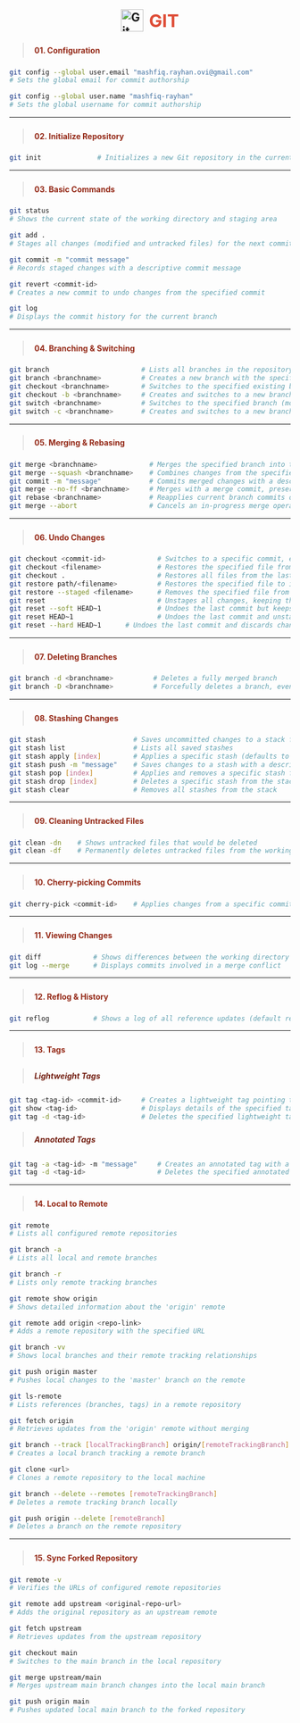 <h2 style="display: flex; align-items: center; justify-content: center; gap: 10px;">
  <img src="https://cdn.jsdelivr.net/gh/devicons/devicon/icons/git/git-original.svg" alt="Git Logo" width="40">
  <span style="color:#de4c36; font-size:1.5em;">GIT</span>
</h2>

> <h4 style="color:#942917; padding:5px">01. Configuration</h4>
```sh
git config --global user.email "mashfiq.rayhan.ovi@gmail.com"  
# Sets the global email for commit authorship

git config --global user.name "mashfiq-rayhan"                
# Sets the global username for commit authorship
```

---

> <h4 style="color:#942917; padding:5px">02. Initialize Repository</h4>
```sh
git init              # Initializes a new Git repository in the current directory
```

---

> <h4 style="color:#942917; padding:5px">03. Basic Commands</h4>
```sh
git status               
# Shows the current state of the working directory and staging area

git add .               
# Stages all changes (modified and untracked files) for the next commit

git commit -m "commit message" 
# Records staged changes with a descriptive commit message

git revert <commit-id>         
# Creates a new commit to undo changes from the specified commit

git log                        
# Displays the commit history for the current branch
```

---

> <h4 style="color:#942917; padding:5px">04. Branching & Switching</h4>
```sh
git branch                       # Lists all branches in the repository
git branch <branchname>          # Creates a new branch with the specified name
git checkout <branchname>        # Switches to the specified existing branch
git checkout -b <branchname>     # Creates and switches to a new branch
git switch <branchname>          # Switches to the specified branch (modern alternative to checkout)
git switch -c <branchname>       # Creates and switches to a new branch (modern alternative)
```

---

> <h4 style="color:#942917; padding:5px">05. Merging & Rebasing</h4>
```sh
git merge <branchname>             # Merges the specified branch into the current branch
git merge --squash <branchname>    # Combines changes from the specified branch into a single commit
git commit -m "message"            # Commits merged changes with a descriptive message
git merge --no-ff <branchname>     # Merges with a merge commit, preserving branch history
git rebase <branchname>            # Reapplies current branch commits onto the specified branch
git merge --abort                  # Cancels an in-progress merge operation
```

---

> <h4 style="color:#942917; padding:5px">06. Undo Changes</h4>
```sh
git checkout <commit-id>             # Switches to a specific commit, entering a detached HEAD state
git checkout <filename>              # Restores the specified file from the last commit
git checkout .                       # Restores all files from the last commit
git restore path/<filename>          # Restores the specified file to its state in the last commit
git restore --staged <filename>      # Removes the specified file from the staging area
git reset                            # Unstages all changes, keeping them in the working directory
git reset --soft HEAD~1              # Undoes the last commit but keeps changes staged
git reset HEAD~1                     # Undoes the last commit and unstages changes
git reset --hard HEAD~1      # Undoes the last commit and discards changes in the working directory
```

---

> <h4 style="color:#942917; padding:5px">07. Deleting Branches</h4>
```sh
git branch -d <branchname>          # Deletes a fully merged branch
git branch -D <branchname>          # Forcefully deletes a branch, even if unmerged
```

---

> <h4 style="color:#942917; padding:5px">08. Stashing Changes</h4>
```sh
git stash                      # Saves uncommitted changes to a stack for later use
git stash list                 # Lists all saved stashes
git stash apply [index]        # Applies a specific stash (defaults to the latest if no index)
git stash push -m "message"    # Saves changes to a stash with a descriptive message
git stash pop [index]          # Applies and removes a specific stash from the stack
git stash drop [index]         # Deletes a specific stash from the stack
git stash clear                # Removes all stashes from the stack
```

---

> <h4 style="color:#942917; padding:5px">09. Cleaning Untracked Files</h4>
```sh
git clean -dn    # Shows untracked files that would be deleted
git clean -df    # Permanently deletes untracked files from the working directory
```

---

> <h4 style="color:#942917; padding:5px">10. Cherry-picking Commits</h4>
```sh
git cherry-pick <commit-id>    # Applies changes from a specific commit to the current branch
```

---

> <h4 style="color:#942917; padding:5px">11. Viewing Changes</h4>
```sh
git diff             # Shows differences between the working directory and staged changes
git log --merge      # Displays commits involved in a merge conflict
```

---

> <h4 style="color:#942917; padding:5px">12. Reflog & History</h4>
```sh
git reflog           # Shows a log of all reference updates (default retention: 30 days)
```

---

> <h4 style="color:#942917; padding:5px">13. Tags</h4>

> <h5 style="color:#731f12; padding:5px">Lightweight Tags</h5>
```sh
git tag <tag-id> <commit-id>     # Creates a lightweight tag pointing to a specific commit
git show <tag-id>                # Displays details of the specified tag
git tag -d <tag-id>              # Deletes the specified lightweight tag
```

> <h5 style="color:#731f12; padding:5px">Annotated Tags</h5>
```sh
git tag -a <tag-id> -m "message"     # Creates an annotated tag with a descriptive message
git tag -d <tag-id>                  # Deletes the specified annotated tag
```

---

> <h4 style="color:#942917; padding:5px">14. Local to Remote</h4>
```sh
git remote
# Lists all configured remote repositories

git branch -a
# Lists all local and remote branches

git branch -r
# Lists only remote tracking branches

git remote show origin
# Shows detailed information about the 'origin' remote

git remote add origin <repo-link>
# Adds a remote repository with the specified URL

git branch -vv
# Shows local branches and their remote tracking relationships

git push origin master
# Pushes local changes to the 'master' branch on the remote

git ls-remote
# Lists references (branches, tags) in a remote repository

git fetch origin
# Retrieves updates from the 'origin' remote without merging

git branch --track [localTrackingBranch] origin/[remoteTrackingBranch]
# Creates a local branch tracking a remote branch

git clone <url>
# Clones a remote repository to the local machine

git branch --delete --remotes [remoteTrackingBranch]
# Deletes a remote tracking branch locally

git push origin --delete [remoteBranch]
# Deletes a branch on the remote repository
```

---

> <h4 style="color:#942917; padding:5px">15. Sync Forked Repository</h4>
```sh
git remote -v
# Verifies the URLs of configured remote repositories

git remote add upstream <original-repo-url>
# Adds the original repository as an upstream remote

git fetch upstream
# Retrieves updates from the upstream repository

git checkout main
# Switches to the main branch in the local repository

git merge upstream/main
# Merges upstream main branch changes into the local main branch

git push origin main
# Pushes updated local main branch to the forked repository
```
